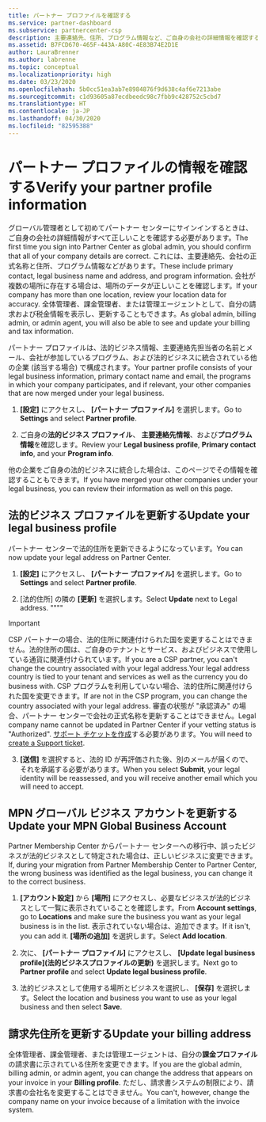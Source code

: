 ```yaml
---
title: パートナー プロファイルを確認する
ms.service: partner-dashboard
ms.subservice: partnercenter-csp
description: 主要連絡先、住所、プログラム情報など、ご自身の会社の詳細情報を確認する方法について説明します。 また、法的住所や請求先住所を更新することもできます。
ms.assetid: B7FCD670-465F-443A-A80C-4E83B74E2D1E
author: LauraBrenner
ms.author: labrenne
ms.topic: conceptual
ms.localizationpriority: high
ms.date: 03/23/2020
ms.openlocfilehash: 5b0cc51ea3ab7e8984876f9d638c4af6e7213abe
ms.sourcegitcommit: c1d93605a87ecdbeedc98c7fbb9c428752c5cbd7
ms.translationtype: HT
ms.contentlocale: ja-JP
ms.lasthandoff: 04/30/2020
ms.locfileid: "82595388"
---
```

# <a name="verify-your-partner-profile-information"></a><span data-ttu-id="99395-104">パートナー プロファイルの情報を確認する</span><span class="sxs-lookup"><span data-stu-id="99395-104">Verify your partner profile information</span></span>

<span data-ttu-id="99395-105">グローバル管理者として初めてパートナー センターにサインインするときは、ご自身の会社の詳細情報がすべて正しいことを確認する必要があります。</span><span class="sxs-lookup"><span data-stu-id="99395-105">The first time you sign into Partner Center as global admin, you should confirm that all of your company details are correct.</span></span> <span data-ttu-id="99395-106">これには、主要連絡先、会社の正式名称と住所、プログラム情報などがあります。</span><span class="sxs-lookup"><span data-stu-id="99395-106">These include primary contact, legal business name and address, and program information.</span></span> <span data-ttu-id="99395-107">会社が複数の場所に存在する場合は、場所のデータが正しいことを確認します。</span><span class="sxs-lookup"><span data-stu-id="99395-107">If your company has more than one location, review your location data for accuracy.</span></span> <span data-ttu-id="99395-108">全体管理者、課金管理者、または管理エージェントとして、自分の請求および税金情報を表示し、更新することもできます。</span><span class="sxs-lookup"><span data-stu-id="99395-108">As global admin, billing admin, or admin agent, you will also be able to see and update your billing and tax information.</span></span>

<span data-ttu-id="99395-109">パートナー プロファイルは、法的ビジネス情報、主要連絡先担当者の名前とメール、会社が参加しているプログラム、および法的ビジネスに統合されている他の企業 (該当する場合) で構成されます。</span><span class="sxs-lookup"><span data-stu-id="99395-109">Your partner profile consists of your legal business information, primary contact name and email, the programs in which your company participates, and if relevant, your other companies that are now merged under your legal business.</span></span>

1. <span data-ttu-id="99395-110">**[設定]** にアクセスし、 **[パートナー プロファイル]** を選択します。</span><span class="sxs-lookup"><span data-stu-id="99395-110">Go to **Settings** and select **Partner profile**.</span></span>

2. <span data-ttu-id="99395-111">ご自身の**法的ビジネス プロファイル**、 **主要連絡先情報**、および**プログラム情報**を確認します。</span><span class="sxs-lookup"><span data-stu-id="99395-111">Review your **Legal business profile**, **Primary contact info**, and your **Program info**.</span></span>

<span data-ttu-id="99395-112">他の企業をご自身の法的ビジネスに統合した場合は、このページでその情報を確認することもできます。</span><span class="sxs-lookup"><span data-stu-id="99395-112">If you have merged your other companies under your legal business, you can review their information as well on this page.</span></span>

## <a name="update-your-legal-business-profile"></a><span data-ttu-id="99395-113">法的ビジネス プロファイルを更新する</span><span class="sxs-lookup"><span data-stu-id="99395-113">Update your legal business profile</span></span>

<span data-ttu-id="99395-114">パートナー センターで法的住所を更新できるようになっています。</span><span class="sxs-lookup"><span data-stu-id="99395-114">You can now update your legal address on Partner Center.</span></span>

1. <span data-ttu-id="99395-115">**[設定]** にアクセスし、 **[パートナー プロファイル]** を選択します。</span><span class="sxs-lookup"><span data-stu-id="99395-115">Go to **Settings** and select **Partner profile**.</span></span> 

2. <span data-ttu-id="99395-116">[法的住所] の隣の **[更新]** を選択します。</span><span class="sxs-lookup"><span data-stu-id="99395-116">Select **Update** next to Legal address.</span></span> <span data-ttu-id="99395-117">""</span><span class="sxs-lookup"><span data-stu-id="99395-117">""</span></span>

>[!Important]
><span data-ttu-id="99395-118">CSP パートナーの場合、法的住所に関連付けられた国を変更することはできません。法的住所の国は、ご自身のテナントとサービス、およびビジネスで使用している通貨に関連付けられています。</span><span class="sxs-lookup"><span data-stu-id="99395-118">If you are a CSP partner, you can't change the country associated with your legal address.Your legal address country is tied to your tenant and services as well as the currency you do business with.</span></span> <span data-ttu-id="99395-119">CSP プログラムを利用していない場合、法的住所に関連付けられた国を変更できます。</span><span class="sxs-lookup"><span data-stu-id="99395-119">If are not in the CSP program, you can change the country associated with your legal address.</span></span> <span data-ttu-id="99395-120">審査の状態が "承認済み" の場合、パートナー センターで会社の正式名称を更新することはできません。</span><span class="sxs-lookup"><span data-stu-id="99395-120">Legal company name cannot be updated in Partner Center if your vetting status is "Authorized".</span></span> <span data-ttu-id="99395-121">[サポート チケットを作成](https://partner.microsoft.com/en-US/dashboard/support/csp/servicerequests/create?stage=2&topicid=eb74583c-61b3-2124-bffc-00920e0ae772)する必要があります。</span><span class="sxs-lookup"><span data-stu-id="99395-121">You will need to [create a Support ticket](https://partner.microsoft.com/en-US/dashboard/support/csp/servicerequests/create?stage=2&topicid=eb74583c-61b3-2124-bffc-00920e0ae772).</span></span>

3. <span data-ttu-id="99395-122">**[送信]** を選択すると、法的 ID が再評価された後、別のメールが届くので、それを承諾する必要があります。</span><span class="sxs-lookup"><span data-stu-id="99395-122">When you select **Submit**, your legal identity will be reassessed, and you will receive another email which you will need to accept.</span></span>

## <a name="update-your-mpn-global-business-account"></a><span data-ttu-id="99395-123">MPN グローバル ビジネス アカウントを更新する</span><span class="sxs-lookup"><span data-stu-id="99395-123">Update your MPN Global Business Account</span></span>

<span data-ttu-id="99395-124">Partner Membership Center からパートナー センターへの移行中、誤ったビジネスが法的ビジネスとして特定された場合は、正しいビジネスに変更できます。</span><span class="sxs-lookup"><span data-stu-id="99395-124">If, during your migration from Partner Membership Center to Partner Center, the wrong business was identified as the legal business, you can change it to the correct business.</span></span>

1. <span data-ttu-id="99395-125">**[アカウント設定]** から **[場所]** にアクセスし、必要なビジネスが法的ビジネスとして一覧に表示されていることを確認します。</span><span class="sxs-lookup"><span data-stu-id="99395-125">From **Account settings**, go to **Locations** and make sure the business you want as your legal business is in the list.</span></span> <span data-ttu-id="99395-126">表示されていない場合は、追加できます。</span><span class="sxs-lookup"><span data-stu-id="99395-126">If it isn't, you can add it.</span></span> <span data-ttu-id="99395-127">**[場所の追加]** を選択します。</span><span class="sxs-lookup"><span data-stu-id="99395-127">Select **Add location**.</span></span>

2. <span data-ttu-id="99395-128">次に、 **[パートナー プロファイル]** にアクセスし、 **[Update legal business profile]\(法的ビジネスプロファイルの更新\)** を選択します。</span><span class="sxs-lookup"><span data-stu-id="99395-128">Next go to **Partner profile** and select **Update legal business profile**.</span></span>

3. <span data-ttu-id="99395-129">法的ビジネスとして使用する場所とビジネスを選択し、 **[保存]** を選択します。</span><span class="sxs-lookup"><span data-stu-id="99395-129">Select the location and business you want to use as your legal business and then select **Save**.</span></span>

## <a name="update-your-billing-address"></a><span data-ttu-id="99395-130">請求先住所を更新する</span><span class="sxs-lookup"><span data-stu-id="99395-130">Update your billing address</span></span>

<span data-ttu-id="99395-131">全体管理者、課金管理者、または管理エージェントは、自分の**課金プロファイル**の請求書に示されている住所を変更できます。</span><span class="sxs-lookup"><span data-stu-id="99395-131">If you are the global admin, billing admin, or admin agent, you can change the address that appears on your invoice in your **Billing profile**.</span></span> <span data-ttu-id="99395-132">ただし、請求書システムの制限により、請求書の会社名を変更することはできません。</span><span class="sxs-lookup"><span data-stu-id="99395-132">You can't, however, change the company name on your invoice because of a limitation with the invoice system.</span></span>

 


